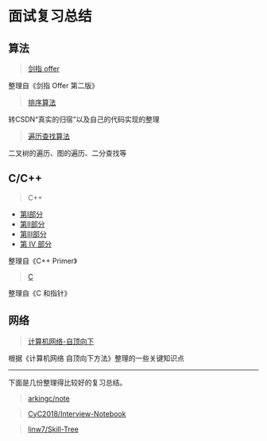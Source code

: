 # 面试复习总结

## 算法

> [剑指 offer](https://github.com/guanjunjian/Interview-Summary/blob/master/notes/algorithms/%E5%89%91%E6%8C%87offer.md)

整理自《剑指 Offer 第二版》

> [排序算法](https://github.com/guanjunjian/Interview-Summary/blob/master/notes/algorithms/%E6%8E%92%E5%BA%8F%E7%AE%97%E6%B3%95.md)

转CSDN“真实的归宿”以及自己的代码实现的整理

> [遍历查找算法](https://github.com/guanjunjian/Interview-Summary/blob/master/notes/algorithms/%E9%81%8D%E5%8E%86%E6%9F%A5%E6%89%BE%E7%AE%97%E6%B3%95.md)

二叉树的遍历、图的遍历、二分查找等

## C/C++

> C++

-	[第Ⅰ部分](https://guanjunjian.github.io/2018/01/19/study-20-cpp-primer-summary_1/)
-	[第Ⅱ部分](https://guanjunjian.github.io/2018/01/26/study-21-cpp-primer-summary_2/)
-	[第Ⅲ部分](https://guanjunjian.github.io/2018/02/02/study-22-cpp-primer-summary_3/)
-	[第 IV 部分](https://guanjunjian.github.io/2018/02/09/study-23-cpp-primer-summary_4/)

整理自《C++ Primer》

> [C](https://guanjunjian.github.io/2018/01/09/study-19-pointers-on-c-summary/)

整理自《C 和指针》

## 网络

> [计算机网络-自顶向下](https://github.com/guanjunjian/Interview-Summary/blob/master/notes/network/Computer-Networking-Top-Down.md)

根据《计算机网络 自顶向下方法》整理的一些关键知识点

---

下面是几份整理得比较好的复习总结。

> [arkingc/note](https://github.com/arkingc/note)

> [CyC2018/Interview-Notebook](https://github.com/CyC2018/Interview-Notebook)

> [linw7/Skill-Tree](https://github.com/linw7/Skill-Tree)
